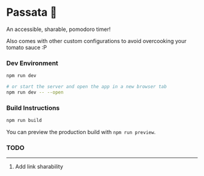 # Passata 🥫

An accessible, sharable, pomodoro timer!

Also comes with other custom configurations to avoid overcooking your tomato sauce :P

### Dev Environment

```bash
npm run dev

# or start the server and open the app in a new browser tab
npm run dev -- --open
```

### Build Instructions

```bash
npm run build
```

You can preview the production build with `npm run preview`.

### TODO
---
1. Add link sharability

